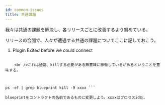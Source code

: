 ```yaml
---
id: common-issues
title: 共通課題
---
```

我々は共通の課題を解決し、各リリースごとに改善するよう努めている。

リリースの合間で、人々が遭遇する共通の課題についてここに記しておこう。

1) Plugin Exited before we could connect

```plugin: plugin process exited: path=/bin/sh panic: plugin exited before we could connect

    <br />これは通常、killする必要がある無意味に稼働しているがあるということを意味する。
    
    

ps -ef | grep blueprint kill -9 xxxx ```

blueprintをコントラクトの名前であるものに変更しよう。xxxxはプロセスidだ。